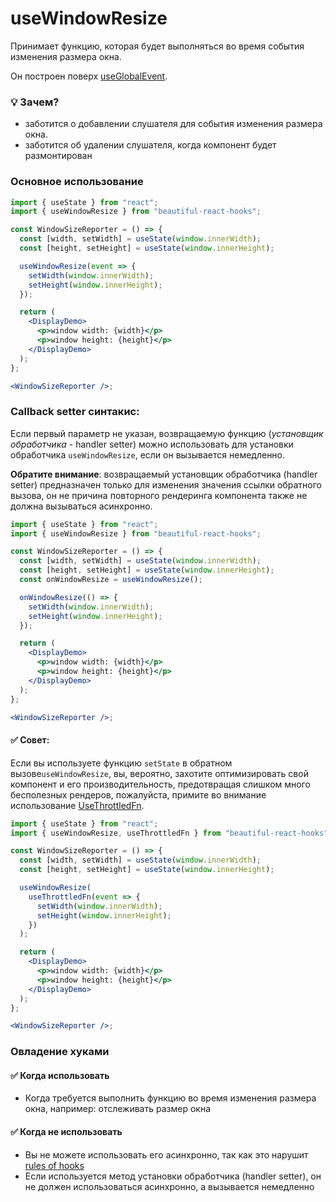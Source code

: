 # useWindowResize

Принимает функцию, которая будет выполняться во время события изменения размера окна.

Он построен поверх [useGlobalEvent](./useGlobalEvent.md).

### 💡 Зачем?

- заботится о добавлении слушателя для события изменения размера окна.
- заботится об удалении слушателя, когда компонент будет размонтирован

### Основное использование

```jsx harmony
import { useState } from "react";
import { useWindowResize } from "beautiful-react-hooks";

const WindowSizeReporter = () => {
  const [width, setWidth] = useState(window.innerWidth);
  const [height, setHeight] = useState(window.innerHeight);

  useWindowResize(event => {
    setWidth(window.innerWidth);
    setHeight(window.innerHeight);
  });

  return (
    <DisplayDemo>
      <p>window width: {width}</p>
      <p>window height: {height}</p>
    </DisplayDemo>
  );
};

<WindowSizeReporter />;
```

### Callback setter синтакис:

Если первый параметр не указан, возвращаемую функцию (_установщик обработчика_ - handler setter) можно использовать для
установки обработчика `useWindowResize`, если он вызывается немедленно.

**Обратите внимание**: возвращаемый установщик обработчика (handler setter) предназначен только для изменения значения ссылки обратного вызова, он не
причина повторного рендеринга компонента также не должна вызываться асинхронно.

```jsx harmony
import { useState } from "react";
import { useWindowResize } from "beautiful-react-hooks";

const WindowSizeReporter = () => {
  const [width, setWidth] = useState(window.innerWidth);
  const [height, setHeight] = useState(window.innerHeight);
  const onWindowResize = useWindowResize();

  onWindowResize(() => {
    setWidth(window.innerWidth);
    setHeight(window.innerHeight);
  });

  return (
    <DisplayDemo>
      <p>window width: {width}</p>
      <p>window height: {height}</p>
    </DisplayDemo>
  );
};

<WindowSizeReporter />;
```

#### ✅ Совет:

Если вы используете функцию `setState` в обратном вызове`useWindowResize`, вы, вероятно, захотите оптимизировать свой компонент и его
производительность, предотвращая слишком много бесполезных рендеров, пожалуйста, примите во внимание использование
[UseThrottledFn](useThrottledFn.md).

```jsx harmony
import { useState } from "react";
import { useWindowResize, useThrottledFn } from "beautiful-react-hooks";

const WindowSizeReporter = () => {
  const [width, setWidth] = useState(window.innerWidth);
  const [height, setHeight] = useState(window.innerHeight);

  useWindowResize(
    useThrottledFn(event => {
      setWidth(window.innerWidth);
      setHeight(window.innerHeight);
    })
  );

  return (
    <DisplayDemo>
      <p>window width: {width}</p>
      <p>window height: {height}</p>
    </DisplayDemo>
  );
};

<WindowSizeReporter />;
```

### Овладение хуками

#### ✅ Когда использовать

- Когда требуется выполнить функцию во время изменения размера окна, например: отслеживать размер окна

#### ✅ Когда не использовать

- Вы не можете использовать его асинхронно, так как это нарушит [rules of hooks](https://reactjs.org/docs/hooks-rules.html)
- Если используется метод установки обработчика (handler setter), он не должен использоваться асинхронно, а вызывается немедленно
